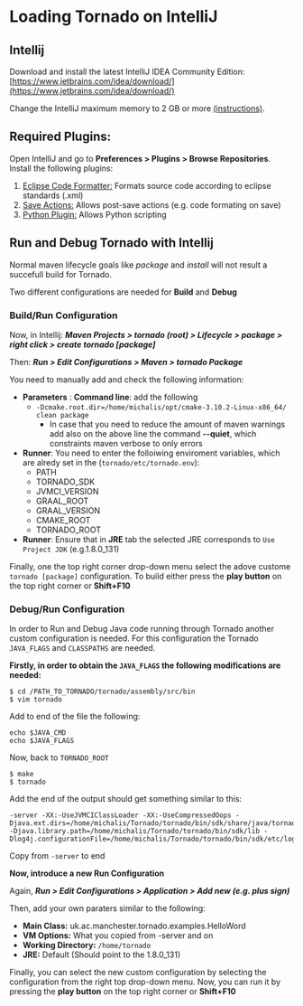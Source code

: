 # Loading Tornado on IntelliJ

## Intellij 


Download and install the latest IntelliJ IDEA Community Edition: [https://www.jetbrains.com/idea/download/](https://www.jetbrains.com/idea/download/)

Change the IntelliJ maximum memory to 2 GB or more [(instructions)](https://www.jetbrains.com/help/idea/increasing-memory-heap.html#d1366197e127).



## Required Plugins:

Open IntelliJ and go to **Preferences > Plugins > Browse Repositories**. Install the following plugins:

1. [Eclipse Code Formatter:](https://plugins.jetbrains.com/plugin/6546-eclipse-code-formatter) Formats source code according to eclipse standards (.xml)
2. [Save Actions:](https://plugins.jetbrains.com/plugin/7642-save-actions) Allows post-save actions (e.g. code formating on save)
3. [Python Plugin:](https://plugins.jetbrains.com/plugin/631-python) Allows Python scripting 

## Run and Debug Tornado with Intellij 
Normal maven lifecycle goals like *package* and *install* will not result a succefull build for Tornado.

Two different configurations are needed for **Build** and **Debug**


### Build/Run Configuration 

Now, in Intellij:
***Maven Projects > tornado (root) > Lifecycle > package > right click > create tornado [package]***

Then: ***Run > Edit Configurations > Maven > tornado Package***

You need to manually add and check the following information:

* **Parameters** : **Command line**: add the following
    * `-Dcmake.root.dir=/home/michalis/opt/cmake-3.10.2-Linux-x86_64/ clean package`
        * In case that you need to reduce the amount of maven warnings add also on the above line the command **--quiet**, which constraints maven verbose to only errors
* **Runner**:  You need to enter the folloiwing enviroment variables, which are alredy set in the (`tornado/etc/tornado.env`):
    * PATH
    * TORNADO_SDK
    * JVMCI_VERSION
    * GRAAL_ROOT
    * GRAAL_VERSION
    * CMAKE_ROOT
    * TORNADO_ROOT
* **Runner**: Ensure that in **JRE** tab the selected JRE corresponds to `Use Project JDK` (e.g.1.8.0_131)

Finally, one the top right corner drop-down menu select the adove custome `tornado [package]` configuration.
To  build either press the **play button** on the top right corner or **Shift+F10**

### Debug/Run Configuration 

In order to Run and Debug Java code running through Tornado another custom configuration is needed.
For this configuration the Tornado `JAVA_FLAGS` and `CLASSPATHS` are needed.

**Firstly, in order to obtain the `JAVA_FLAGS` the following modifications are needed:**
```
$ cd /PATH_TO_TORNADO/tornado/assembly/src/bin
$ vim tornado 
```
Add to end of the file the following:

```
echo $JAVA_CMD
echo $JAVA_FLAGS

```
Now, back to `TORNADO_ROOT`

```
$ make
$ tornado
```

Add the end of the output should get something similar to this:
```
-server -XX:-UseJVMCIClassLoader -XX:-UseCompressedOops -Djava.ext.dirs=/home/michalis/Tornado/tornado/bin/sdk/share/java/tornado -Djava.library.path=/home/michalis/Tornado/tornado/bin/sdk/lib -Dlog4j.configurationFile=/home/michalis/Tornado/tornado/bin/sdk/etc/log4j2.xml

```
Copy from `-server` to end

**Now, introduce a new Run Configuration**

Again, ***Run > Edit Configurations > Application > Add new (e.g. plus sign)***

Then, add your own paraters similar to the following:

* **Main Class:** uk.ac.manchester.tornado.examples.HelloWord
* **VM Options:** What you copied from -server and on
* **Working Directory:** `/home/tornado`
* **JRE:** Default (Should point to the 1.8.0_131)

Finally, you can select the  new custom configuration by selecting the configuration from the right top drop-down menu. Now, you can run it by pressing the **play button** on the top right corner or **Shift+F10**
